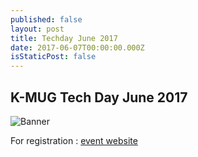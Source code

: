 ```yaml
---
published: false
layout: post
title: Techday June 2017
date: 2017-06-07T00:00:00.000Z
isStaticPost: false
---
```

## K-MUG Tech Day June 2017

![Banner]({{site.baseurl}}/_posts/banner.png)

For registration : [event website](http://k-mug.net/events/techdayjune2017/)

